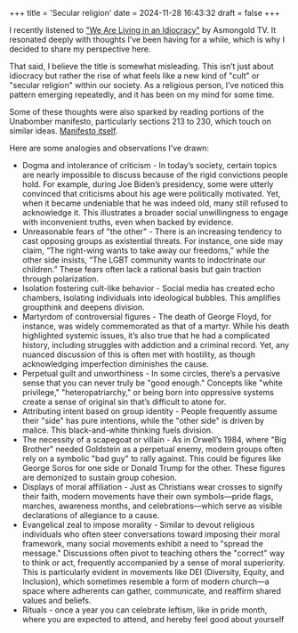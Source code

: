+++
title = 'Secular religion'
date = 2024-11-28 16:43:32
draft = false
+++

I recently listened to ["We Are Living in an Idiocracy"](https://www.youtube.com/watch?v=71rPgqTvx40) by Asmongold TV. It resonated deeply with thoughts I’ve been having for a while, which is why I decided to share my perspective here.

That said, I believe the title is somewhat misleading. This isn’t just about idiocracy but rather the rise of what feels like a new kind of "cult" or "secular religion" within our society. As a religious person, I’ve noticed this pattern emerging repeatedly, and it has been on my mind for some time.

Some of these thoughts were also sparked by reading portions of the Unabomber manifesto, particularly sections 213 to 230, which touch on similar ideas. [Manifesto itself](https://archive.nytimes.com/www.nytimes.com/library/national/unabom-manifesto-1.html).

Here are some analogies and observations I’ve drawn:

 - Dogma and intolerance of criticism - In today’s society, certain topics are nearly impossible to discuss because of the rigid convictions people hold. For example, during Joe Biden’s presidency, some were utterly convinced that criticisms about his age were politically motivated. Yet, when it became undeniable that he was indeed old, many still refused to acknowledge it. This illustrates a broader social unwillingness to engage with inconvenient truths, even when backed by evidence.
 - Unreasonable fears of "the other" - There is an increasing tendency to cast opposing groups as existential threats. For instance, one side may claim, “The right-wing wants to take away our freedoms,” while the other side insists, “The LGBT community wants to indoctrinate our children.” These fears often lack a rational basis but gain traction through polarization.
 - Isolation fostering cult-like behavior - Social media has created echo chambers, isolating individuals into ideological bubbles. This amplifies groupthink and deepens division.
 - Martyrdom of controversial figures - The death of George Floyd, for instance, was widely commemorated as that of a martyr. While his death highlighted systemic issues, it’s also true that he had a complicated history, including struggles with addiction and a criminal record. Yet, any nuanced discussion of this is often met with hostility, as though acknowledging imperfection diminishes the cause.
 - Perpetual guilt and unworthiness - In some circles, there’s a pervasive sense that you can never truly be "good enough." Concepts like "white privilege," "heteropatriarchy," or being born into oppressive systems create a sense of original sin that’s difficult to atone for.
 - Attributing intent based on group identity - People frequently assume their "side" has pure intentions, while the "other side" is driven by malice. This black-and-white thinking fuels division.
 - The necessity of a scapegoat or villain - As in Orwell’s 1984, where "Big Brother" needed Goldstein as a perpetual enemy, modern groups often rely on a symbolic "bad guy" to rally against. This could be figures like George Soros for one side or Donald Trump for the other. These figures are demonized to sustain group cohesion.
 - Displays of moral affiliation - Just as Christians wear crosses to signify their faith, modern movements have their own symbols—pride flags, marches, awareness months, and celebrations—which serve as visible declarations of allegiance to a cause.
 - Evangelical zeal to impose morality - Similar to devout religious individuals who often steer conversations toward imposing their moral framework, many social movements exhibit a need to "spread the message." Discussions often pivot to teaching others the "correct" way to think or act, frequently accompanied by a sense of moral superiority. This is particularly evident in movements like DEI (Diversity, Equity, and Inclusion), which sometimes resemble a form of modern church—a space where adherents can gather, communicate, and reaffirm shared values and beliefs.
 - Rituals - once a year you can celebrate leftism, like in pride month, where you are expected to attend, and hereby feel good about yourself

